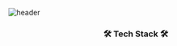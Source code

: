 <style type="text/css">
  @font-face {
    font-family: font-family: -apple-system, BlinkMacSystemFont, sans-serif;
  }
</style>

![header](https://capsule-render.vercel.app/api?type=waving&color=auto&height=300&section=header&text=minmoong&fontSize=90&animation=fadeIn&fontAlignY=38&desc=HI%20THERE!%20💖&descAlignY=51&descAlign=62)

<h3 align="center">🛠 Tech Stack 🛠</h3>
